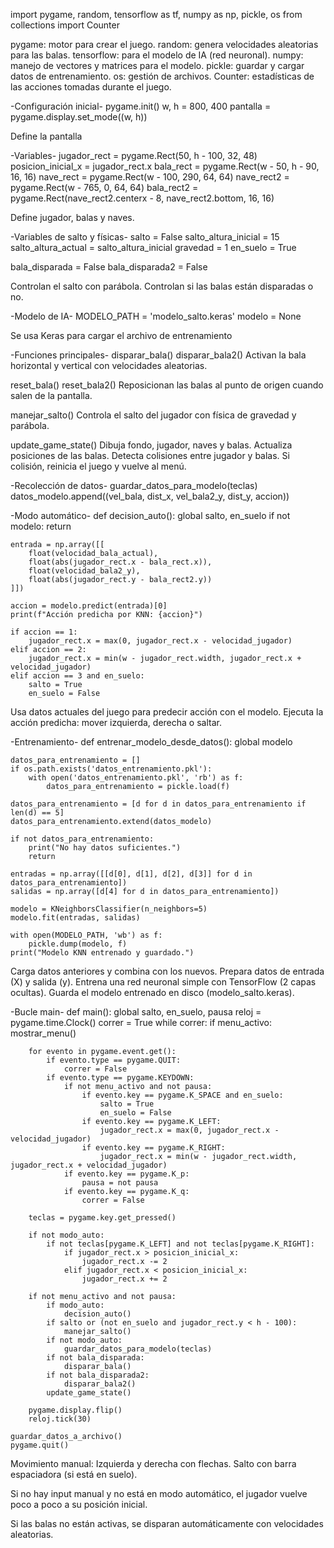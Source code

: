 import pygame, random, tensorflow as tf, numpy as np, pickle, os
from collections import Counter

pygame: motor para crear el juego.
random: genera velocidades aleatorias para las balas.
tensorflow: para el modelo de IA (red neuronal).
numpy: manejo de vectores y matrices para el modelo.
pickle: guardar y cargar datos de entrenamiento.
os: gestión de archivos.
Counter: estadísticas de las acciones tomadas durante el juego.

-Configuración inicial-
pygame.init()
w, h = 800, 400
pantalla = pygame.display.set_mode((w, h))

Define la pantalla

-Variables-
jugador_rect = pygame.Rect(50, h - 100, 32, 48)
posicion_inicial_x = jugador_rect.x
bala_rect = pygame.Rect(w - 50, h - 90, 16, 16)
nave_rect = pygame.Rect(w - 100, 290, 64, 64)
nave_rect2 = pygame.Rect(w - 765, 0, 64, 64)
bala_rect2 = pygame.Rect(nave_rect2.centerx - 8, nave_rect2.bottom, 16, 16)

Define jugador, balas y naves.

-Variables de salto y físicas-
salto = False
salto_altura_inicial = 15
salto_altura_actual = salto_altura_inicial
gravedad = 1
en_suelo = True

bala_disparada = False
bala_disparada2 = False

Controlan el salto con parábola.
Controlan si las balas están disparadas o no.

-Modelo de IA-
MODELO_PATH = 'modelo_salto.keras'
modelo = None

Se usa Keras para cargar el archivo de entrenamiento

-Funciones principales-
disparar_bala()
disparar_bala2()
Activan la bala horizontal y vertical con velocidades aleatorias.

reset_bala()
reset_bala2()
Reposicionan las balas al punto de origen cuando salen de la pantalla.

manejar_salto()
Controla el salto del jugador con física de gravedad y parábola.

update_game_state()
Dibuja fondo, jugador, naves y balas.
Actualiza posiciones de las balas.
Detecta colisiones entre jugador y balas.
Si colisión, reinicia el juego y vuelve al menú.

-Recolección de datos-
guardar_datos_para_modelo(teclas)
datos_modelo.append((vel_bala, dist_x, vel_bala2_y, dist_y, accion))

-Modo automático-
def decision_auto():
    global salto, en_suelo
    if not modelo:
        return

    entrada = np.array([[
        float(velocidad_bala_actual),
        float(abs(jugador_rect.x - bala_rect.x)),
        float(velocidad_bala2_y),
        float(abs(jugador_rect.y - bala_rect2.y))
    ]])

    accion = modelo.predict(entrada)[0]
    print(f"Acción predicha por KNN: {accion}")

    if accion == 1:
        jugador_rect.x = max(0, jugador_rect.x - velocidad_jugador)
    elif accion == 2:
        jugador_rect.x = min(w - jugador_rect.width, jugador_rect.x + velocidad_jugador)
    elif accion == 3 and en_suelo:
        salto = True
        en_suelo = False

Usa datos actuales del juego para predecir acción con el modelo.
Ejecuta la acción predicha: mover izquierda, derecha o saltar.

-Entrenamiento-
def entrenar_modelo_desde_datos():
    global modelo

    datos_para_entrenamiento = []
    if os.path.exists('datos_entrenamiento.pkl'):
        with open('datos_entrenamiento.pkl', 'rb') as f:
            datos_para_entrenamiento = pickle.load(f)

    datos_para_entrenamiento = [d for d in datos_para_entrenamiento if len(d) == 5]
    datos_para_entrenamiento.extend(datos_modelo)

    if not datos_para_entrenamiento:
        print("No hay datos suficientes.")
        return

    entradas = np.array([[d[0], d[1], d[2], d[3]] for d in datos_para_entrenamiento])
    salidas = np.array([d[4] for d in datos_para_entrenamiento])

    modelo = KNeighborsClassifier(n_neighbors=5)
    modelo.fit(entradas, salidas)

    with open(MODELO_PATH, 'wb') as f:
        pickle.dump(modelo, f)
    print("Modelo KNN entrenado y guardado.")

Carga datos anteriores y combina con los nuevos.
Prepara datos de entrada (X) y salida (y).
Entrena una red neuronal simple con TensorFlow (2 capas ocultas).
Guarda el modelo entrenado en disco (modelo_salto.keras).

-Bucle main-
def main():
    global salto, en_suelo, pausa
    reloj = pygame.time.Clock()
    correr = True
    while correr:
        if menu_activo:
            mostrar_menu()

        for evento in pygame.event.get():
            if evento.type == pygame.QUIT:
                correr = False
            if evento.type == pygame.KEYDOWN:
                if not menu_activo and not pausa:
                    if evento.key == pygame.K_SPACE and en_suelo:
                        salto = True
                        en_suelo = False
                    if evento.key == pygame.K_LEFT:
                        jugador_rect.x = max(0, jugador_rect.x - velocidad_jugador)
                    if evento.key == pygame.K_RIGHT:
                        jugador_rect.x = min(w - jugador_rect.width, jugador_rect.x + velocidad_jugador)
                if evento.key == pygame.K_p:
                    pausa = not pausa
                if evento.key == pygame.K_q:
                    correr = False

        teclas = pygame.key.get_pressed()

        if not modo_auto:
            if not teclas[pygame.K_LEFT] and not teclas[pygame.K_RIGHT]:
                if jugador_rect.x > posicion_inicial_x:
                    jugador_rect.x -= 2
                elif jugador_rect.x < posicion_inicial_x:
                    jugador_rect.x += 2

        if not menu_activo and not pausa:
            if modo_auto:
                decision_auto()
            if salto or (not en_suelo and jugador_rect.y < h - 100):
                manejar_salto()
            if not modo_auto:
                guardar_datos_para_modelo(teclas)
            if not bala_disparada:
                disparar_bala()
            if not bala_disparada2:
                disparar_bala2()
            update_game_state()

        pygame.display.flip()
        reloj.tick(30)

    guardar_datos_a_archivo()
    pygame.quit()

Movimiento manual:
Izquierda y derecha con flechas.
Salto con barra espaciadora (si está en suelo).

Si no hay input manual y no está en modo automático, el jugador vuelve poco a poco a su posición inicial.

Si las balas no están activas, se disparan automáticamente con velocidades aleatorias.